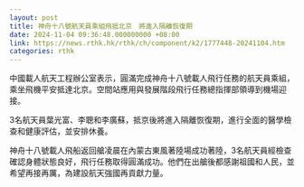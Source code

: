 ```yaml
---
layout: post
title: 神舟十八號航天員乘組飛抵北京　將進入隔離恢復期
date: 2024-11-04 09:36:48.000000000 +08:00
link: https://news.rthk.hk/rthk/ch/component/k2/1777448-20241104.htm
categories: rthk
---
```


中國載人航天工程辦公室表示，圓滿完成神舟十八號載人飛行任務的航天員乘組，乘坐飛機平安抵達北京。空間站應用與發展階段飛行任務總指揮部領導到機場迎接。

3名航天員葉光富、李聰和李廣蘇，抵京後將進入隔離恢復期，進行全面的醫學檢查和健康評估，並安排休養。

神舟十八號載人飛船返回艙凌晨在內蒙古東風著陸場成功著陸，3名航天員經檢查確認身體狀態良好，飛行任務取得圓滿成功。他們在出艙後都感謝祖國和人民，並希望再接再厲，為建設航天強國再貢獻力量。
